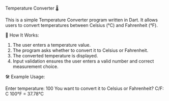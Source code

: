 Temperature Converter 🌡️

This is a simple Temperature Converter program written in Dart. It allows users to convert temperatures between Celsius (°C) and Fahrenheit (°F).

🚀 How It Works:
1. The user enters a temperature value.
2. The program asks whether to convert it to Celsius or Fahrenheit.
3. The converted temperature is displayed.
4. Input validation ensures the user enters a valid number and correct measurement choice.

🛠 Example Usage:

Enter temperature: 100
You want to convert it to Celsius or Fahrenheit? C/F: C
100°F = 37.78°C
